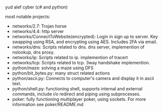 yud alef cyber (c# and python)

most notable projects:
 - networks/2.7: Trojan horse
 - networks/4.4: http server
 - networks/ConnectToWebsite(encrypted): Login in sign up to server. Key swapping using RSA, and encrypting using AES. Includes 2FA via email.
 - networks/dns: Scripts related to dns. dns server, implemention of nslookup, dns proxy.
 - networks/ip: Scripts related to ip. implemention of tracert
 - networks/tcp: Scripts related to tcp. 3way handshake implemention.
 - python/maze: solving a maze using DFS
 - python/bit_bytes.py: many struct related actions
 - python/ascii.py: Connects to computer's camera and display it in ascii text. 
 - python/shell.py: functioning shell, supports internal and external commands, include i/o redirect and piping using subprocesses.
 - poker: fully functioning multiplayer poker, using sockets. For more information see poker/README.md
